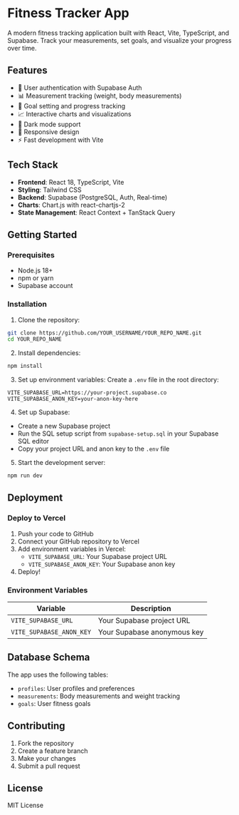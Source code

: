 # Fitness Tracker App

A modern fitness tracking application built with React, Vite, TypeScript, and Supabase. Track your measurements, set goals, and visualize your progress over time.

## Features

- 🔐 User authentication with Supabase Auth
- 📊 Measurement tracking (weight, body measurements)
- 🎯 Goal setting and progress tracking
- 📈 Interactive charts and visualizations
- 🌙 Dark mode support
- 📱 Responsive design
- ⚡ Fast development with Vite

## Tech Stack

- **Frontend**: React 18, TypeScript, Vite
- **Styling**: Tailwind CSS
- **Backend**: Supabase (PostgreSQL, Auth, Real-time)
- **Charts**: Chart.js with react-chartjs-2
- **State Management**: React Context + TanStack Query

## Getting Started

### Prerequisites

- Node.js 18+ 
- npm or yarn
- Supabase account

### Installation

1. Clone the repository:
```bash
git clone https://github.com/YOUR_USERNAME/YOUR_REPO_NAME.git
cd YOUR_REPO_NAME
```

2. Install dependencies:
```bash
npm install
```

3. Set up environment variables:
Create a `.env` file in the root directory:
```env
VITE_SUPABASE_URL=https://your-project.supabase.co
VITE_SUPABASE_ANON_KEY=your-anon-key-here
```

4. Set up Supabase:
- Create a new Supabase project
- Run the SQL setup script from `supabase-setup.sql` in your Supabase SQL editor
- Copy your project URL and anon key to the `.env` file

5. Start the development server:
```bash
npm run dev
```

## Deployment

### Deploy to Vercel

1. Push your code to GitHub
2. Connect your GitHub repository to Vercel
3. Add environment variables in Vercel:
   - `VITE_SUPABASE_URL`: Your Supabase project URL
   - `VITE_SUPABASE_ANON_KEY`: Your Supabase anon key
4. Deploy!

### Environment Variables

| Variable | Description |
|----------|-------------|
| `VITE_SUPABASE_URL` | Your Supabase project URL |
| `VITE_SUPABASE_ANON_KEY` | Your Supabase anonymous key |

## Database Schema

The app uses the following tables:
- `profiles`: User profiles and preferences
- `measurements`: Body measurements and weight tracking
- `goals`: User fitness goals

## Contributing

1. Fork the repository
2. Create a feature branch
3. Make your changes
4. Submit a pull request

## License

MIT License 